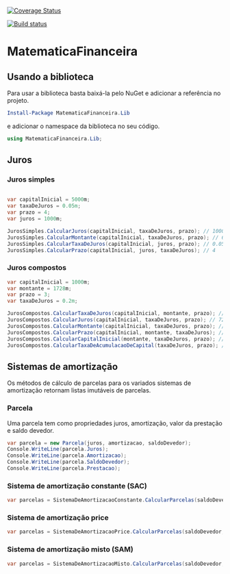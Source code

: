 [![Coverage Status](https://coveralls.io/repos/github/CafeComBytes/MatematicaFinanceira/badge.svg?branch=master)](https://coveralls.io/github/CafeComBytes/MatematicaFinanceira?branch=master)

[![Build status](https://ci.appveyor.com/api/projects/status/bypny4trlfnb18px?svg=true)](https://ci.appveyor.com/project/gimoteco/matematicafinanceira)

# MatematicaFinanceira

## Usando a biblioteca

Para usar a biblioteca basta baixá-la pelo NuGet e adicionar a referência no projeto.

``` powershell
Install-Package MatematicaFinanceira.Lib
```

e adicionar o namespace da biblioteca no seu código.

``` csharp
using MatematicaFinanceira.Lib;
```

## Juros

### Juros simples

``` csharp

var capitalInicial = 5000m;
var taxaDeJuros = 0.05m;
var prazo = 4;
var juros = 1000m;

JurosSimples.CalcularJuros(capitalInicial, taxaDeJuros, prazo); // 1000m
JurosSimples.CalcularMontante(capitalInicial, taxaDeJuros, prazo); // 6000m
JurosSimples.CalcularTaxaDeJuros(capitalInicial, juros, prazo); // 0.05m
JurosSimples.CalcularPrazo(capitalInicial, juros, taxaDeJuros); // 4
```

### Juros compostos

``` csharp
var capitalInicial = 1000m;
var montante = 1728m;
var prazo = 3;
var taxaDeJuros = 0.2m;

JurosCompostos.CalcularTaxaDeJuros(capitalInicial, montante, prazo); // 0.2m
JurosCompostos.CalcularJuros(capitalInicial, taxaDeJuros, prazo); // 728m
JurosCompostos.CalcularMontante(capitalInicial, taxaDeJuros, prazo); // 1728m
JurosCompostos.CalcularPrazo(capitalInicial, montante, taxaDeJuros); //  3
JurosCompostos.CalcularCapitalInicial(montante, taxaDeJuros, prazo); // 1000m
JurosCompostos.CalcularTaxaDeAcumulacaoDeCapital(taxaDeJuros, prazo); // 1.728m
```

## Sistemas de amortização

Os métodos de cálculo de parcelas para os variados sistemas de amortização retornam listas imutáveis de parcelas.

### Parcela

Uma parcela tem como propriedades juros, amortização, valor da prestação e saldo devedor.
``` csharp
var parcela = new Parcela(juros, amortizacao, saldoDevedor);
Console.WriteLine(parcela.Juros);
Console.WriteLine(parcela.Amortizacao);
Console.WriteLine(parcela.SaldoDevedor);
Console.WriteLine(parcela.Prestacao);
```

### Sistema de amortização constante (SAC)
``` csharp
var parcelas = SistemaDeAmortizacaoConstante.CalcularParcelas(saldoDevedor, taxaDeJuros, prazo);
```
### Sistema de amortização price
``` csharp
var parcelas = SistemaDeAmortizacaoPrice.CalcularParcelas(saldoDevedor, taxaDeJuros, prazo);
```
### Sistema de amortização misto (SAM)
``` csharp
var parcelas = SistemaDeAmortizacaoMisto.CalcularParcelas(saldoDevedor, taxaDeJuros, prazo);
```
